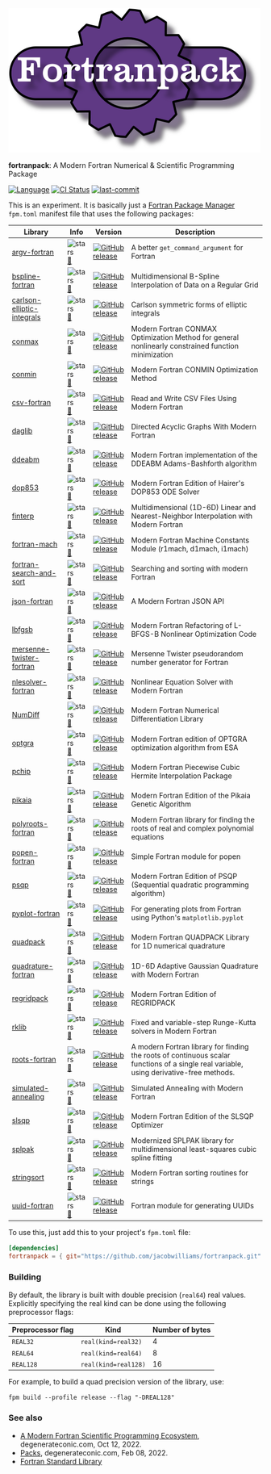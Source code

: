 ![logo](media/fortranpack.png)

**fortranpack**: A Modern Fortran Numerical & Scientific Programming Package

[![Language](https://img.shields.io/badge/-Fortran-734f96?logo=fortran&logoColor=white)](https://github.com/topics/fortran)
[![CI Status](https://github.com/jacobwilliams/fortranpack/actions/workflows/CI.yml/badge.svg)](https://github.com/jacobwilliams/fortranpack/actions)
[![last-commit](https://img.shields.io/github/last-commit/jacobwilliams/fortranpack)](https://github.com/jacobwilliams/fortranpack/commits/master)
<!-- [![GitHub release](https://img.shields.io/github/release/jacobwilliams/fortranpack.svg)](https://github.com/jacobwilliams/fortranpack/releases/latest) -->
<!-- [![codecov](https://codecov.io/gh/jacobwilliams/fortranpack/branch/master/graph/badge.svg)](https://codecov.io/gh/jacobwilliams/fortranpack) -->


This is an experiment. It is basically just a [Fortran Package Manager](https://fpm.fortran-lang.org) `fpm.toml` manifest file that uses the following packages:

Library | Info | Version | Description
---     | ---  | ---  | ---
[argv-fortran              ](https://github.com/jacobwilliams/argv-fortran)                   | ![stars](https://img.shields.io/github/stars/jacobwilliams/argv-fortran)               [📖](https://jacobwilliams.github.io/argv-fortran/)                | [![GitHub release](https://img.shields.io/github/release/jacobwilliams/argv-fortran.svg?style=plastic)](https://github.com/jacobwilliams/argv-fortran/releases/latest)                              | A better `get_command_argument` for Fortran
[bspline-fortran           ](https://github.com/jacobwilliams/bspline-fortran)                | ![stars](https://img.shields.io/github/stars/jacobwilliams/bspline-fortran)            [📖](https://jacobwilliams.github.io/bspline-fortran/)             | [![GitHub release](https://img.shields.io/github/release/jacobwilliams/bspline-fortran.svg?style=plastic)](https://github.com/jacobwilliams/bspline-fortran/releases/latest)                        | Multidimensional B-Spline Interpolation of Data on a Regular Grid
[carlson-elliptic-integrals](https://github.com/jacobwilliams/carlson-elliptic-integrals)     | ![stars](https://img.shields.io/github/stars/jacobwilliams/carlson-elliptic-integrals) [📖](https://jacobwilliams.github.io/carlson-elliptic-integrals/)  | [![GitHub release](https://img.shields.io/github/release/jacobwilliams/carlson-elliptic-integrals.svg?style=plastic)](https://github.com/jacobwilliams/carlson-elliptic-integrals/releases/latest)  | Carlson symmetric forms of elliptic integrals
[conmax                    ](https://github.com/jacobwilliams/conmax)                         | ![stars](https://img.shields.io/github/stars/jacobwilliams/conmax)                     [📖](https://jacobwilliams.github.io/conmax/)                      | [![GitHub release](https://img.shields.io/github/release/jacobwilliams/conmax.svg?style=plastic)](https://github.com/jacobwilliams/conmax/releases/latest)                                          | Modern Fortran CONMAX Optimization Method for general nonlinearly constrained function minimization
[conmin                    ](https://github.com/jacobwilliams/conmin)                         | ![stars](https://img.shields.io/github/stars/jacobwilliams/conmin)                     [📖](https://jacobwilliams.github.io/conmin/)                      | [![GitHub release](https://img.shields.io/github/release/jacobwilliams/conmin.svg?style=plastic)](https://github.com/jacobwilliams/conmin/releases/latest)                                          | Modern Fortran CONMIN Optimization Method
[csv-fortran               ](https://github.com/jacobwilliams/csv-fortran)                    | ![stars](https://img.shields.io/github/stars/jacobwilliams/csv-fortran)                [📖](https://jacobwilliams.github.io/csv-fortran/)                 | [![GitHub release](https://img.shields.io/github/release/jacobwilliams/csv-fortran.svg?style=plastic)](https://github.com/jacobwilliams/csv-fortran/releases/latest)                                | Read and Write CSV Files Using Modern Fortran
[daglib                    ](https://github.com/jacobwilliams/daglib)                         | ![stars](https://img.shields.io/github/stars/jacobwilliams/daglib)                     [📖](https://jacobwilliams.github.io/daglib/)                      | [![GitHub release](https://img.shields.io/github/release/jacobwilliams/daglib.svg?style=plastic)](https://github.com/jacobwilliams/daglib/releases/latest)                                          | Directed Acyclic Graphs With Modern Fortran
[ddeabm                    ](https://github.com/jacobwilliams/ddeabm)                         | ![stars](https://img.shields.io/github/stars/jacobwilliams/ddeabm)                     [📖](https://jacobwilliams.github.io/ddeabm/)                      | [![GitHub release](https://img.shields.io/github/release/jacobwilliams/ddeabm.svg?style=plastic)](https://github.com/jacobwilliams/ddeabm/releases/latest)                                          | Modern Fortran implementation of the DDEABM Adams-Bashforth algorithm
[dop853                    ](https://github.com/jacobwilliams/dop853)                         | ![stars](https://img.shields.io/github/stars/jacobwilliams/dop853)                     [📖](https://jacobwilliams.github.io/dop853/)                      | [![GitHub release](https://img.shields.io/github/release/jacobwilliams/dop853.svg?style=plastic)](https://github.com/jacobwilliams/dop853/releases/latest)                                          | Modern Fortran Edition of Hairer's DOP853 ODE Solver
[finterp                   ](https://github.com/jacobwilliams/finterp)                        | ![stars](https://img.shields.io/github/stars/jacobwilliams/finterp)                    [📖](https://jacobwilliams.github.io/finterp/)                     | [![GitHub release](https://img.shields.io/github/release/jacobwilliams/finterp.svg?style=plastic)](https://github.com/jacobwilliams/finterp/releases/latest)                                        | Multidimensional (1D-6D) Linear and Nearest-Neighbor Interpolation with Modern Fortran
[fortran-mach              ](https://github.com/jacobwilliams/fortran-mach)                   | ![stars](https://img.shields.io/github/stars/jacobwilliams/fortran-mach)               [📖](https://jacobwilliams.github.io/fortran-mach/)                | [![GitHub release](https://img.shields.io/github/release/jacobwilliams/fortran-mach.svg?style=plastic)](https://github.com/jacobwilliams/fortran-mach/releases/latest)                              | Modern Fortran Machine Constants Module (r1mach, d1mach, i1mach)
[fortran-search-and-sort   ](https://github.com/jacobwilliams/fortran-search-and-sort)        | ![stars](https://img.shields.io/github/stars/jacobwilliams/fortran-search-and-sort)    [📖](https://jacobwilliams.github.io/fortran-search-and-sort/)     | [![GitHub release](https://img.shields.io/github/release/jacobwilliams/fortran-search-and-sort.svg?style=plastic)](https://github.com/jacobwilliams/fortran-search-and-sort/releases/latest)        | Searching and sorting with modern Fortran
[json-fortran              ](https://github.com/jacobwilliams/json-fortran)                   | ![stars](https://img.shields.io/github/stars/jacobwilliams/json-fortran)               [📖](https://jacobwilliams.github.io/json-fortran/)                | [![GitHub release](https://img.shields.io/github/release/jacobwilliams/json-fortran.svg?style=plastic)](https://github.com/jacobwilliams/json-fortran/releases/latest)                              | A Modern Fortran JSON API
[lbfgsb                    ](https://github.com/jacobwilliams/lbfgsb)                         | ![stars](https://img.shields.io/github/stars/jacobwilliams/lbfgsb)                     [📖](https://jacobwilliams.github.io/lbfgsb/)                      | [![GitHub release](https://img.shields.io/github/release/jacobwilliams/lbfgsb.svg?style=plastic)](https://github.com/jacobwilliams/lbfgsb/releases/latest)                                          | Modern Fortran Refactoring of L-BFGS-B Nonlinear Optimization Code
[mersenne-twister-fortran  ](https://github.com/jacobwilliams/mersenne-twister-fortran)       | ![stars](https://img.shields.io/github/stars/jacobwilliams/mersenne-twister-fortran)   [📖](https://jacobwilliams.github.io/mersenne-twister-fortran/)    | [![GitHub release](https://img.shields.io/github/release/jacobwilliams/mersenne-twister-fortran.svg?style=plastic)](https://github.com/jacobwilliams/mersenne-twister-fortran/releases/latest)      | Mersenne Twister pseudorandom number generator for Fortran
[nlesolver-fortran         ](https://github.com/jacobwilliams/nlesolver-fortran)              | ![stars](https://img.shields.io/github/stars/jacobwilliams/nlesolver-fortran)          [📖](https://jacobwilliams.github.io/nlesolver-fortran/)           | [![GitHub release](https://img.shields.io/github/release/jacobwilliams/nlesolver-fortran.svg?style=plastic)](https://github.com/jacobwilliams/nlesolver-fortran/releases/latest)                    | Nonlinear Equation Solver with Modern Fortran
[NumDiff                   ](https://github.com/jacobwilliams/NumDiff)                        | ![stars](https://img.shields.io/github/stars/jacobwilliams/NumDiff)                    [📖](https://jacobwilliams.github.io/NumDiff/)                     | [![GitHub release](https://img.shields.io/github/release/jacobwilliams/NumDiff.svg?style=plastic)](https://github.com/jacobwilliams/NumDiff/releases/latest)                                        | Modern Fortran Numerical Differentiation Library
[optgra                    ](https://github.com/jacobwilliams/optgra)                         | ![stars](https://img.shields.io/github/stars/jacobwilliams/optgra)                     [📖](https://jacobwilliams.github.io/optgra/)                      | [![GitHub release](https://img.shields.io/github/release/jacobwilliams/optgra.svg?style=plastic)](https://github.com/jacobwilliams/optgra/releases/latest)                                          | Modern Fortran edition of OPTGRA optimization algorithm from ESA
[pchip                     ](https://github.com/jacobwilliams/PCHIP)                          | ![stars](https://img.shields.io/github/stars/jacobwilliams/pchip)                      [📖](https://jacobwilliams.github.io/pchip/)                       | [![GitHub release](https://img.shields.io/github/release/jacobwilliams/pchip.svg?style=plastic)](https://github.com/jacobwilliams/pchip/releases/latest)                                            | Modern Fortran Piecewise Cubic Hermite Interpolation Package
[pikaia                    ](https://github.com/jacobwilliams/pikaia)                         | ![stars](https://img.shields.io/github/stars/jacobwilliams/pikaia)                     [📖](https://jacobwilliams.github.io/pikaia/)                      | [![GitHub release](https://img.shields.io/github/release/jacobwilliams/pikaia.svg?style=plastic)](https://github.com/jacobwilliams/pikaia/releases/latest)                                          | Modern Fortran Edition of the Pikaia Genetic Algorithm
[polyroots-fortran         ](https://github.com/jacobwilliams/polyroots-fortran)              | ![stars](https://img.shields.io/github/stars/jacobwilliams/polyroots-fortran)          [📖](https://jacobwilliams.github.io/polyroots-fortran/)           | [![GitHub release](https://img.shields.io/github/release/jacobwilliams/polyroots-fortran.svg?style=plastic)](https://github.com/jacobwilliams/polyroots-fortran/releases/latest)                    | Modern Fortran library for finding the roots of real and complex polynomial equations
[popen-fortran             ](https://github.com/jacobwilliams/popen-fortran)                  | ![stars](https://img.shields.io/github/stars/jacobwilliams/popen-fortran)              [📖](https://jacobwilliams.github.io/popen-fortran/)               | [![GitHub release](https://img.shields.io/github/release/jacobwilliams/popen-fortran.svg?style=plastic)](https://github.com/jacobwilliams/popen-fortran/releases/latest)                            | Simple Fortran module for popen
[psqp                      ](https://github.com/jacobwilliams/psqp)                           | ![stars](https://img.shields.io/github/stars/jacobwilliams/psqp)                       [📖](https://jacobwilliams.github.io/psqp/)                        | [![GitHub release](https://img.shields.io/github/release/jacobwilliams/psqp.svg?style=plastic)](https://github.com/jacobwilliams/psqp/releases/latest)                                              | Modern Fortran Edition of PSQP (Sequential quadratic programming algorithm)
[pyplot-fortran            ](https://github.com/jacobwilliams/pyplot-fortran)                 | ![stars](https://img.shields.io/github/stars/jacobwilliams/pyplot-fortran)             [📖](https://jacobwilliams.github.io/pyplot-fortran/)              | [![GitHub release](https://img.shields.io/github/release/jacobwilliams/pyplot-fortran.svg?style=plastic)](https://github.com/jacobwilliams/pyplot-fortran/releases/latest)                          | For generating plots from Fortran using Python's `matplotlib.pyplot`
[quadpack                  ](https://github.com/jacobwilliams/quadpack)                       | ![stars](https://img.shields.io/github/stars/jacobwilliams/quadpack)                   [📖](https://jacobwilliams.github.io/quadpack/)                    | [![GitHub release](https://img.shields.io/github/release/jacobwilliams/quadpack.svg?style=plastic)](https://github.com/jacobwilliams/quadpack/releases/latest)                                      | Modern Fortran QUADPACK Library for 1D numerical quadrature
[quadrature-fortran        ](https://github.com/jacobwilliams/quadrature-fortran)             | ![stars](https://img.shields.io/github/stars/jacobwilliams/quadrature-fortran)         [📖](https://jacobwilliams.github.io/quadrature-fortran/)          | [![GitHub release](https://img.shields.io/github/release/jacobwilliams/quadrature-fortran.svg?style=plastic)](https://github.com/jacobwilliams/quadrature-fortran/releases/latest)                  | 1D-6D Adaptive Gaussian Quadrature with Modern Fortran
[regridpack                ](https://github.com/jacobwilliams/regridpack)                     | ![stars](https://img.shields.io/github/stars/jacobwilliams/regridpack)                 [📖](https://jacobwilliams.github.io/regridpack/)                  | [![GitHub release](https://img.shields.io/github/release/jacobwilliams/regridpack.svg?style=plastic)](https://github.com/jacobwilliams/regridpack/releases/latest)                                  | Modern Fortran Edition of REGRIDPACK
[rklib                     ](https://github.com/jacobwilliams/rklib)                          | ![stars](https://img.shields.io/github/stars/jacobwilliams/rklib)                      [📖](https://jacobwilliams.github.io/rklib/)                       | [![GitHub release](https://img.shields.io/github/release/jacobwilliams/rklib.svg?style=plastic)](https://github.com/jacobwilliams/rklib/releases/latest)                                            | Fixed and variable-step Runge-Kutta solvers in Modern Fortran
[roots-fortran             ](https://github.com/jacobwilliams/roots-fortran)                  | ![stars](https://img.shields.io/github/stars/jacobwilliams/roots-fortran)              [📖](https://jacobwilliams.github.io/roots-fortran/)               | [![GitHub release](https://img.shields.io/github/release/jacobwilliams/roots-fortran.svg?style=plastic)](https://github.com/jacobwilliams/roots-fortran/releases/latest)                            | A modern Fortran library for finding the roots of continuous scalar functions of a single real variable, using derivative-free methods.
[simulated-annealing       ](https://github.com/jacobwilliams/simulated-annealing)            | ![stars](https://img.shields.io/github/stars/jacobwilliams/simulated-annealing)        [📖](https://jacobwilliams.github.io/simulated-annealing/)         | [![GitHub release](https://img.shields.io/github/release/jacobwilliams/simulated-annealing.svg?style=plastic)](https://github.com/jacobwilliams/simulated-annealing/releases/latest)                | Simulated Annealing with Modern Fortran
[slsqp                     ](https://github.com/jacobwilliams/slsqp)                          | ![stars](https://img.shields.io/github/stars/jacobwilliams/slsqp)                      [📖](https://jacobwilliams.github.io/slsqp/)                       | [![GitHub release](https://img.shields.io/github/release/jacobwilliams/slsqp.svg?style=plastic)](https://github.com/jacobwilliams/slsqp/releases/latest)                                            | Modern Fortran Edition of the SLSQP Optimizer
[splpak                    ](https://github.com/jacobwilliams/splpak)                         | ![stars](https://img.shields.io/github/stars/jacobwilliams/splpak)                     [📖](https://jacobwilliams.github.io/splpak/)                      | [![GitHub release](https://img.shields.io/github/release/jacobwilliams/splpak.svg?style=plastic)](https://github.com/jacobwilliams/splpak/releases/latest)                                          | Modernized SPLPAK library for multidimensional least-squares cubic spline fitting
[stringsort                ](https://github.com/jacobwilliams/stringsort)                     | ![stars](https://img.shields.io/github/stars/jacobwilliams/stringsort)                 [📖](https://jacobwilliams.github.io/stringsort/)                  | [![GitHub release](https://img.shields.io/github/release/jacobwilliams/stringsort.svg?style=plastic)](https://github.com/jacobwilliams/stringsort/releases/latest)                                  | Modern Fortran sorting routines for strings
[uuid-fortran              ](https://github.com/jacobwilliams/uuid-fortran)                   | ![stars](https://img.shields.io/github/stars/jacobwilliams/uuid-fortran)               [📖](https://jacobwilliams.github.io/uuid-fortran/)                | [![GitHub release](https://img.shields.io/github/release/jacobwilliams/uuid-fortran.svg?style=plastic)](https://github.com/jacobwilliams/uuid-fortran/releases/latest)                              | Fortran module for generating UUIDs

To use this, just add this to your project's `fpm.toml` file:

```toml
[dependencies]
fortranpack = { git="https://github.com/jacobwilliams/fortranpack.git" }
```
### Building

By default, the library is built with double precision (`real64`) real values. Explicitly specifying the real kind can be done using the following preprocessor flags:

Preprocessor flag | Kind  | Number of bytes
----------------- | ----- | ---------------
`REAL32`  | `real(kind=real32)`  | 4
`REAL64`  | `real(kind=real64)`  | 8
`REAL128` | `real(kind=real128)` | 16

For example, to build a quad precision version of the library, use:

```
fpm build --profile release --flag "-DREAL128"
```

### See also

* [A Modern Fortran Scientific Programming Ecosystem](https://degenerateconic.com/a-modern-fortran-scientific-programming-ecosystem.html), degenerateconic.com, Oct 12, 2022.
* [Packs](https://degenerateconic.com/packs.html), degenerateconic.com, Feb 08, 2022.
* [Fortran Standard Library](https://github.com/fortran-lang/stdlib)